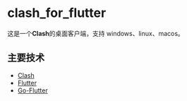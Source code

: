 # clash_for_flutter

这是一个**Clash**的桌面客户端，支持 windows、linux、macos。

## 主要技术

- [Clash](https://github.com/Dreamacro/clash)
- [Flutter](https://flutter.dev)
- [Go-Flutter](https://github.com/go-flutter-desktop/go-flutter)
